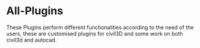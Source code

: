 # All-Plugins

These Plugins perform different functionalities according to the need of the users, these are customised plugins for civil3D and some work on both civil3d and autocad. 

